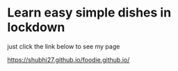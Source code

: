 # Learn easy simple dishes in lockdown
just click the link below to see my page      

 https://shubhi27.github.io/foodie.github.io/
